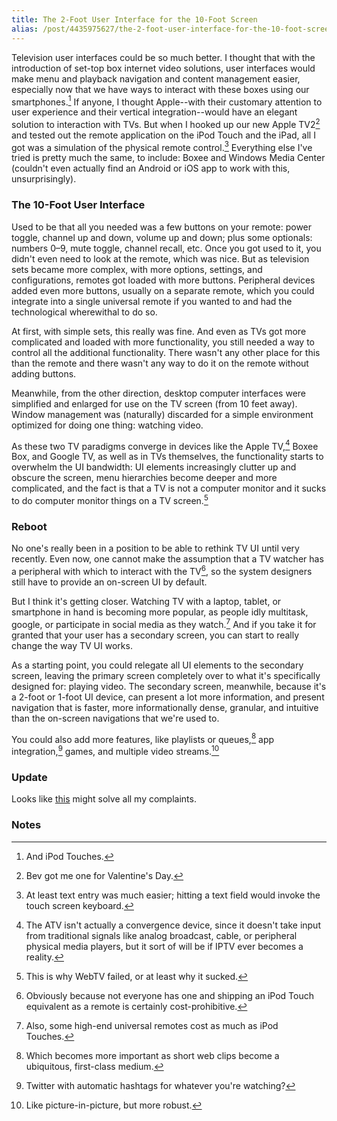 ```yaml
---
title: The 2-Foot User Interface for the 10-Foot Screen
alias: /post/4435975627/the-2-foot-user-interface-for-the-10-foot-screen
---
```


Television user interfaces could be so much better. I thought that with
the introduction of set-top box internet video solutions, user
interfaces would make menu and playback navigation and content
management easier, especially now that we have ways to interact with
these boxes using our smartphones.[^1] If anyone, I thought
Apple--with their customary attention to user experience and their
vertical integration--would have an elegant solution to interaction with
TVs. But when I hooked up our new Apple TV2[^2] and tested out
the remote application on the iPod Touch and the iPad, all I got was a
simulation of the physical remote control.[^3] Everything else
I've tried is pretty much the same, to include: Boxee and Windows Media
Center (couldn't even actually find an Android or iOS app to work with
this, unsurprisingly).

### The 10-Foot User Interface

Used to be that all you needed was a few buttons on your remote: power
toggle, channel up and down, volume up and down; plus some optionals:
numbers 0–9, mute toggle, channel recall, etc. Once you got used to it,
you didn't even need to look at the remote, which was nice. But as
television sets became more complex, with more options, settings, and
configurations, remotes got loaded with more buttons. Peripheral devices
added even more buttons, usually on a separate remote, which you could
integrate into a single universal remote if you wanted to and had the
technological wherewithal to do so.

At first, with simple sets, this really was fine. And even as TVs got
more complicated and loaded with more functionality, you still needed a
way to control all the additional functionality. There wasn't any other
place for this than the remote and there wasn't any way to do it on the
remote without adding buttons.

Meanwhile, from the other direction, desktop computer interfaces were
simplified and enlarged for use on the TV screen (from 10 feet away).
Window management was (naturally) discarded for a simple environment
optimized for doing one thing: watching video.

As these two TV paradigms converge in devices like the Apple
TV,[^4] Boxee Box, and Google TV, as well as in TVs themselves,
the functionality starts to overwhelm the UI bandwidth: UI elements
increasingly clutter up and obscure the screen, menu hierarchies become
deeper and more complicated, and the fact is that a TV is not a computer
monitor and it sucks to do computer monitor things on a TV
screen.[^5]

### Reboot

No one's really been in a position to be able to rethink TV UI until
very recently. Even now, one cannot make the assumption that a TV
watcher has a peripheral with which to interact with the TV[^6],
so the system designers still have to provide an on-screen UI by
default.

But I think it's getting closer. Watching TV with a laptop, tablet, or
smartphone in hand is becoming more popular, as people idly multitask,
google, or participate in social media as they watch.[^7] And if
you take it for granted that your user has a secondary screen, you can
start to really change the way TV UI works.

As a starting point, you could relegate all UI elements to the secondary
screen, leaving the primary screen completely over to what it's
specifically designed for: playing video. The secondary screen,
meanwhile, because it's a 2-foot or 1-foot UI device, can present a lot
more information, and present navigation that is faster, more
informationally dense, granular, and intuitive than the on-screen
navigations that we're used to.

You could also add more features, like playlists or queues,[^8]
app integration,[^9] games, and multiple video
streams.[^10]

### Update

Looks like
[this](http://scobleizer.com/2011/04/13/the-most-important-new-protocol-since-rss-airplay-three-cool-new-apps-that-use-it-to-change-how-we-view-tv/)
might solve all my complaints.

### Notes

[^1]: And iPod Touches. 

[^2]: Bev got me one for Valentine's Day.
    

[^3]: At least text entry was much easier; hitting a text field would
    invoke the touch screen keyboard.
    

[^4]: The ATV isn't actually a convergence device, since it doesn't take
    input from traditional signals like analog broadcast, cable, or
    peripheral physical media players, but it sort of will be if IPTV
    ever becomes a reality. 

[^5]: This is why WebTV failed, or at least why it sucked.
    

[^6]: Obviously because not everyone has one and shipping an iPod Touch
    equivalent as a remote is certainly cost-prohibitive.
    

[^7]: Also, some high-end universal remotes cost as much as iPod Touches.
    

[^8]: Which becomes more important as short web clips become a ubiquitous,
    first-class medium. 

[^9]: Twitter with automatic hashtags for whatever you're watching?
    

[^10]: Like picture-in-picture, but more robust.
